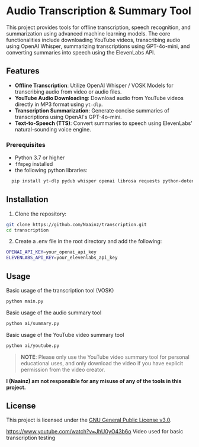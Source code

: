 # Audio Transcription & Summary Tool
This project provides tools for offline transcription, speech recognition, and summarization using advanced machine learning models. The core functionalities include downloading YouTube videos, transcribing audio using OpenAI Whisper, summarizing transcriptions using GPT-4o-mini, and converting summaries into speech using the ElevenLabs API.

## Features

- **Offline Transcription**: Utilize OpenAI Whisper / VOSK Models for transcribing audio from video or audio files.
- **YouTube Audio Downloading**: Download audio from YouTube videos directly in MP3 format using `yt-dlp`.
- **Transcription Summarization**: Generate concise summaries of transcriptions using OpenAI's GPT-4o-mini.
- **Text-to-Speech (TTS)**: Convert summaries to speech using ElevenLabs' natural-sounding voice engine.

### Prerequisites

- Python 3.7 or higher
- `ffmpeg` installed
- the following python libraries:
```bash 
  pip install yt-dlp pydub whisper openai librosa requests python-dotenv
  ```

## Installation

1. Clone the repository:
```bash
git clone https://github.com/Naainz/transcription.git
cd transcription
```

2. Create a .env file in the root directory and add the following:
```bash
OPENAI_API_KEY=your_openai_api_key
ELEVENLABS_API_KEY=your_elevenlabs_api_key
```

## Usage

Basic usage of the transcription tool (VOSK)
```bash
python main.py
```

Basic usage of the audio summary tool
```bash
python ai/summary.py
```

Basic usage of the YouTube video summary tool
```bash
python ai/youtube.py
```

> **NOTE**: Please only use the YouTube video summary tool for personal educational uses, and only download the video if you have explicit permission from the video creator.

**I (Naainz) am not responsible for any misuse of any of the tools in this project.**

## License

This project is licensed under the [GNU General Public License v3.0](https://www.gnu.org/licenses/gpl-3.0.en.html).





https://www.youtube.com/watch?v=JhU0yO43b6o
Video used for basic transcription testing